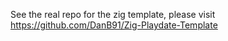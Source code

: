 See the real repo for the zig template, please visit https://github.com/DanB91/Zig-Playdate-Template

